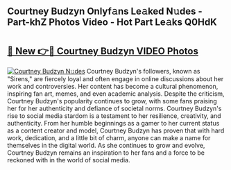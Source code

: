 ## Courtney Budzyn Onlyf𝚊ns Le𝚊ked N𝚞des - Part-khZ Photos Video - Hot Part Le𝚊ks Q0HdK

# <h2><a href="http://ab74238.deff.icu/?id=Courtney+Budzyn">🔗 New 👉🔴 Courtney Budzyn VIDEO Photos</a></h2>

[![Courtney Budzyn N𝚞des](https://i.imgur.com/rIISA9y.gif)](http://ab74238.deff.icu/?id=Courtney+Budzyn)
Courtney Budzyn's followers, known as "Sirens," are fiercely loyal and often engage in online discussions about her work and controversies. Her content has become a cultural phenomenon, inspiring fan art, memes, and even academic analysis. Despite the criticism, Courtney Budzyn's popularity continues to grow, with some fans praising her for her authenticity and defiance of societal norms. Courtney Budzyn's rise to social media stardom is a testament to her resilience, creativity, and authenticity. From her humble beginnings as a gamer to her current status as a content creator and model, Courtney Budzyn has proven that with hard work, dedication, and a little bit of charm, anyone can make a name for themselves in the digital world. As she continues to grow and evolve, Courtney Budzyn remains an inspiration to her fans and a force to be reckoned with in the world of social media.
